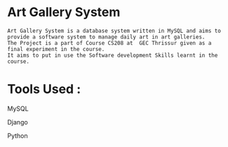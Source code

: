# Art Gallery System 
    Art Gallery System is a database system written in MySQL and aims to provide a software system to manage daily art in art galleries. 
    The Project is a part of Course CS208 at  GEC Thrissur given as a final experiment in the course. 
    It aims to put in use the Software development Skills learnt in the course.
    
# Tools Used :
MySQL

Django

Python
    
